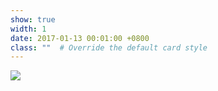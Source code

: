 ```yaml
---
show: true
width: 1
date: 2017-01-13 00:01:00 +0800
class: ""  # Override the default card style
---
```

<div>
<img src="{{ 'assets/images/badges/CUHK.svg' | relative_url }}" class="img-fluid rounded" >
</div>
